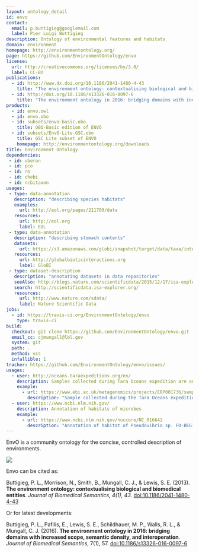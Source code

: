 ```yaml
---
layout: ontology_detail
id: envo
contact:
  email: p.buttigieg@googlemail.com
  label: Pier Luigi Buttigieg
description: Ontology of environmental features and habitats
domain: environment
homepage: http://environmentontology.org/
page: https://github.com/EnvironmentOntology/envo
license:
  url: http://creativecommons.org/licenses/by/3.0/
  label: CC-BY
publications:
  - id: http://www.dx.doi.org/10.1186/2041-1480-4-43
    title: "The environment ontology: contextualising biological and biomedical entities"
  - id: http://doi.org/10.1186/s13326-016-0097-6
    title: "The environment ontology in 2016: bridging domains with increased scope, semantic density, and interoperation"
products:
  - id: envo.owl
  - id: envo.obo
  - id: subsets/envo-basic.obo
    title: OBO-Basic edition of ENVO
  - id: subsets/EnvO-Lite-GSC.obo
    title: GSC Lite subset of ENVO
    homepage: http://environmentontology.org/downloads
title: Environment Ontology
dependencies:
 - id: uberon
 - id: pco
 - id: ro
 - id: chebi
 - id: ncbitaxon
usages:
 - type: data-annotation
   description: "describing species habitats"
   examples:
     url: http://eol.org/pages/211700/data
   resources:
     url: http://eol.org
     label: EOL
 - type: data-annotation
   description: "describing stomach contents"
   datasets:
     url: https://s3.amazonaws.com/globi/snapshot/target/data/taxa/interactions.csv.gz
   resources:
     url: http://globalbioticinteractions.org
     label: GloBI
 - type: dataset-description
   description: "annotating datasets in data repositories"
   seeAlso: http://blogs.nature.com/scientificdata/2015/12/17/isa-explorer/
   search: http://scientificdata.isa-explorer.org/
   resources:
     url: http://www.nature.com/sdata/
     label: Nature Scientific Data
jobs:
  - id: https://travis-ci.org/EnvironmentOntology/envo
    type: travis-ci
build:
  checkout: git clone https://github.com/EnvironmentOntology/envo.git
  email_cc: cjmungall@lbl.gov
  system: git
  path: .
  method: vcs
  infallible: 1
tracker: https://github.com/EnvironmentOntology/envo/issues/
usages:
  - user: http://oceans.taraexpeditions.org/en/
    description: Samples collected during Tara Oceans expedition are annotated with ENVO
    example:
      - url: https://www.ebi.ac.uk/metagenomics/projects/ERP001736/samples/ERS487899
        description: "Sample collected during the Tara Oceans expedition (2009-2013) at station TARA_004 (latitudeN=36.5533, longitudeE=-6.5669)"
  - user: https://www.ncbi.nlm.nih.gov/
    description: Annotation of habitats of microbes
    example:
      - url: https://www.ncbi.nlm.nih.gov/nuccore/NC_016642
        description: "Annotation of habitat of Pseudovibrio sp. FO-BEG1 to marine environment"
---
```


EnvO is a community ontology for the concise, controlled description of environments.

<img src="/logos/envo.png"/>

Envo can be cited as:

Buttigieg, P. L., Morrison, N., Smith, B., Mungall, C. J., & Lewis, S. E. (2013). <b>The environment ontology: contextualising biological and biomedical entities</b>. <i>Journal of Biomedical Semantics, 4(1), 43</i>. <a href="http://www.dx.doi.org/10.1186/2041-1480-4-43">doi:10.1186/2041-1480-4-43</a>

Or for latest developments:

Buttigieg, P. L., Pafilis, E., Lewis, S. E., Schildhauer, M. P., Walls, R. L., & Mungall, C. J. (2016). <b>The environment ontology in 2016: bridging domains with increased scope, semantic density, and interoperation</b>. <i>Journal of Biomedical Semantics</i>, 7(1), 57. <a href="http://doi.org/10.1186/s13326-016-0097-6">doi:10.1186/s13326-016-0097-6</a>



